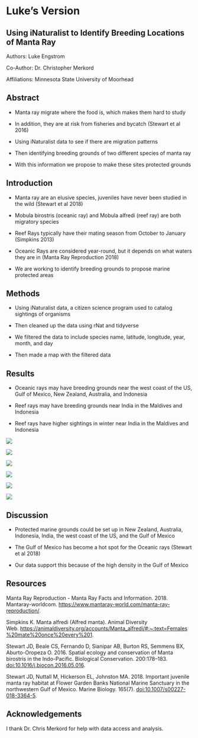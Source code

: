 Luke’s Version
================

## Using iNaturalist to Identify Breeding Locations of Manta Ray

Authors: Luke Engstrom

Co-Author: Dr. Christopher Merkord

Affiliations: Minnesota State University of Moorhead

## Abstract

-   Manta ray migrate where the food is, which makes them hard to study​

-   In addition, they are at risk from fisheries and bycatch (Stewart et
    al 2016)​

-   Using iNaturalist data to see if there are migration patterns​

-   Then identifying breeding grounds of two different species of manta
    ray​

-   With this information we propose to make these sites protected
    grounds

## Introduction

-   Manta ray are an elusive species, juveniles have never been studied
    in the wild (Stewart et al 2018)​

-   Mobula birostris (oceanic ray) and Mobula alfredi (reef ray) are
    both migratory species​

-   Reef Rays typically have their mating season from October to January
    (Simpkins 2013)​

-   Oceanic Rays are considered year-round, but it depends on what
    waters they are in (Manta Ray Reproduction 2018)​

-   We are working to identify breeding grounds to propose marine
    protected areas

## Methods

-   Using iNaturalist data, a citizen science program used to catalog
    sightings of organisms​

-   Then cleaned up the data using rNat and tidyverse​

-   We filtered the data to include species name, latitude, longitude,
    year, month, and day​

-   Then made a map with the filtered data​

## Results

-   Oceanic rays may have breeding grounds near the west coast of the
    US, Gulf of Mexico, New Zealand, Australia, and Indonesia​

-   Reef rays may have breeding grounds near India in the Maldives and
    Indonesia​

-   Reef rays have higher sightings in winter near India in the Maldives
    and Indonesia​

![](Luke-s-version_files/figure-gfm/Oceanic%20Ray-1.png)<!-- -->

![](Luke-s-version_files/figure-gfm/Reef%20Breeding%20Season-1.png)<!-- -->

![](Luke-s-version_files/figure-gfm/Reef%20Ray%20Global-1.png)<!-- -->

![](Luke-s-version_files/figure-gfm/Ocean%20Density-1.png)<!-- -->

![](Luke-s-version_files/figure-gfm/Bredding%20density-1.png)<!-- -->

![](Luke-s-version_files/figure-gfm/Density%20Reef%20Ray-1.png)<!-- -->

## Discussion

-   Protected marine grounds could be set up in New Zealand, Australia,
    Indonesia, India, the west coast of the US, and the Gulf of Mexico​

-   The Gulf of Mexico has become a hot spot for the Oceanic rays
    (Stewart et al 2018)​

-   Our data support this because of the high density in the Gulf of
    Mexico​

## Resources

Manta Ray Reproduction - Manta Ray Facts and Information. 2018.
Mantaray-worldcom. <https://www.mantaray-world.com/manta-ray-reproduction/>.​

Simpkins K. Manta alfredi (Alfred manta). Animal Diversity
Web. <https://animaldiversity.org/accounts/Manta_alfredi/#:~:text=Females%20mate%20once%20every%201>.​

Stewart JD, Beale CS, Fernando D, Sianipar AB, Burton RS, Semmens BX,
Aburto-Oropeza O. 2016. Spatial ecology and conservation of Manta
birostris in the Indo-Pacific. Biological Conservation. 200:178–183.
<doi:10.1016/j.biocon.2016.05.016>.​

Stewart JD, Nuttall M, Hickerson EL, Johnston MA. 2018. Important
juvenile manta ray habitat at Flower Garden Banks National Marine
Sanctuary in the northwestern Gulf of Mexico. Marine Biology. 165(7).
<doi:10.1007/s00227-018-3364-5>.​

## Acknowledgements

I thank Dr. Chris Merkord for help with data access and analysis.​
